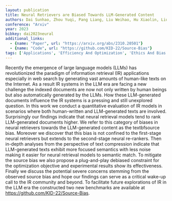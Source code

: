 ```yaml
---
layout: publication
title: Neural Retrievers are Biased Towards LLM-Generated Content
authors: Dai Sunhao, Zhou Yuqi, Pang Liang, Liu Weihao, Hu Xiaolin, Liu Yong, Zhang Xiao, Wang Gang, Xu Jun
conference: "Arxiv"
year: 2023
bibkey: dai2023neural
additional_links:
  - {name: "Paper", url: "https://arxiv.org/abs/2310.20501"}
  - {name: "Code", url: "https://github.com/KID-22/Source-Bias"}
tags: ['Applications', 'Efficiency And Optimization', 'Ethics And Bias', 'Fine Tuning', 'Has Code']
---
```

Recently the emergence of large language models (LLMs) has revolutionized the paradigm of information retrieval (IR) applications especially in web search by generating vast amounts of human-like texts on the Internet. As a result IR systems in the LLM era are facing a new challenge the indexed documents are now not only written by human beings but also automatically generated by the LLMs. How these LLM-generated documents influence the IR systems is a pressing and still unexplored question. In this work we conduct a quantitative evaluation of IR models in scenarios where both human-written and LLM-generated texts are involved. Surprisingly our findings indicate that neural retrieval models tend to rank LLM-generated documents higher. We refer to this category of biases in neural retrievers towards the LLM-generated content as the textbfsource bias. Moreover we discover that this bias is not confined to the first-stage neural retrievers but extends to the second-stage neural re-rankers. Then in-depth analyses from the perspective of text compression indicate that LLM-generated texts exhibit more focused semantics with less noise making it easier for neural retrieval models to semantic match. To mitigate the source bias we also propose a plug-and-play debiased constraint for the optimization objective and experimental results show its effectiveness. Finally we discuss the potential severe concerns stemming from the observed source bias and hope our findings can serve as a critical wake-up call to the IR community and beyond. To facilitate future explorations of IR in the LLM era the constructed two new benchmarks are available at https://github.com/KID-22/Source-Bias.
